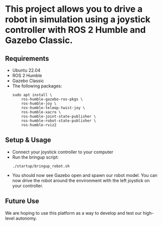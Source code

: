 # This project allows you to drive a robot in simulation using a joystick controller with ROS 2 Humble and Gazebo Classic.

## Requirements
- Ubuntu 22.04
- ROS 2 Humble
- Gazebo Classic
- The following packages: 
  ```
  sudo apt install \
	  ros-humble-gazebo-ros-pkgs \
	  ros-humble-joy \
	  ros-humble-teleop-twist-joy \
	  ros-humble-xacro \
	  ros-humble-joint-state-publisher \
	  ros-humble-robot-state-publisher \
	  ros-humble-rviz2
  ```
## Setup & Usage

- Connect your joystick controller to your computer
- Run the bringup script:
   ```
   ./startup/bringup_robot.sh
   ```
- You should now see Gazebo open and spawn our robot model. You can now drive the robot around the environment with the left joystick on your controller.

## Future Use

We are hoping to use this platform as a way to develop and test our high-level autonomy.

